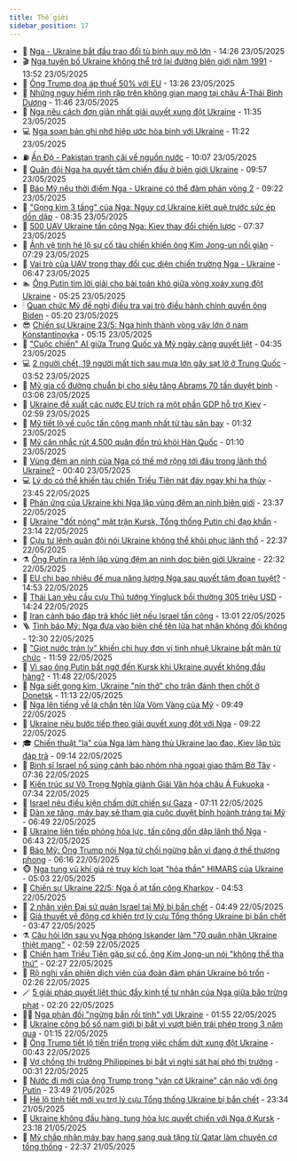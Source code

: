 ```yaml
---
title: Thế giới
sidebar_position: 17
---
```


<!-- dantri-the-gioi:START -->
- 🌋 [Nga - Ukraine bắt đầu trao đổi tù binh quy mô lớn](https://dantri.com.vn/the-gioi/nga-ukraine-bat-dau-trao-doi-tu-binh-quy-mo-lon-20250523212327147.htm) - 14:26 23/05/2025
- 🎬 [Nga tuyên bố Ukraine không thể trở lại đường biên giới năm 1991](https://dantri.com.vn/the-gioi/nga-tuyen-bo-ukraine-khong-the-tro-lai-duong-bien-gioi-nam-1991-20250523193853804.htm) - 13:52 23/05/2025
- 🧰 [Ông Trump dọa áp thuế 50% với EU](https://dantri.com.vn/the-gioi/ong-trump-doa-ap-thue-50-voi-eu-20250523195301021.htm) - 13:26 23/05/2025
- 🌋 [Những nguy hiểm rình rập trên không gian mạng tại châu Á-Thái Bình Dương](https://dantri.com.vn/the-gioi/nhung-nguy-hiem-rinh-rap-tren-khong-gian-mang-tai-chau-a-thai-binh-duong-20250523183835795.htm) - 11:46 23/05/2025
- 🗽 [Nga nêu cách đơn giản nhất giải quyết xung đột Ukraine](https://dantri.com.vn/the-gioi/nga-neu-cach-don-gian-nhat-giai-quyet-xung-dot-ukraine-20250523182447541.htm) - 11:35 23/05/2025
- 💻 [Nga soạn bản ghi nhớ hiệp ước hòa bình với Ukraine](https://dantri.com.vn/the-gioi/nga-soan-ban-ghi-nho-hiep-uoc-hoa-binh-voi-ukraine-20250523175528447.htm) - 11:22 23/05/2025
- ⛽️ [Ấn Độ - Pakistan tranh cãi về nguồn nước](https://dantri.com.vn/the-gioi/an-do-pakistan-tranh-cai-ve-nguon-nuoc-20250523125637589.htm) - 10:07 23/05/2025
- 🤩 [Quân đội Nga hạ quyết tâm chiến đấu ở biên giới Ukraine](https://dantri.com.vn/the-gioi/quan-doi-nga-ha-quyet-tam-chien-dau-o-bien-gioi-ukraine-20250523141409152.htm) - 09:57 23/05/2025
- 🧐 [Báo Mỹ nêu thời điểm Nga - Ukraine có thể đàm phán vòng 2](https://dantri.com.vn/the-gioi/bao-my-neu-thoi-diem-nga-ukraine-co-the-dam-phan-vong-2-20250523161903987.htm) - 09:22 23/05/2025
- 🎊 [&quot;Gọng kìm 3 tầng&quot; của Nga: Nguy cơ Ukraine kiệt quệ trước sức ép dồn dập](https://dantri.com.vn/the-gioi/gong-kim-3-tang-cua-nga-nguy-co-ukraine-kiet-que-truoc-suc-ep-don-dap-20250523145321385.htm) - 08:35 23/05/2025
- 📝 [500 UAV Ukraine tấn công Nga: Kiev thay đổi chiến lược](https://dantri.com.vn/the-gioi/500-uav-ukraine-tan-cong-nga-kiev-thay-doi-chien-luoc-20250523135732137.htm) - 07:37 23/05/2025
- 🤡 [Ảnh vệ tinh hé lộ sự cố tàu chiến khiến ông Kim Jong-un nổi giận](https://dantri.com.vn/the-gioi/anh-ve-tinh-he-lo-su-co-tau-chien-khien-ong-kim-jong-un-noi-gian-20250523124229066.htm) - 07:29 23/05/2025
- 🥷 [Vai trò của UAV trong thay đổi cục diện chiến trường Nga - Ukraine](https://dantri.com.vn/the-gioi/vai-tro-cua-uav-trong-thay-doi-cuc-dien-chien-truong-nga-ukraine-20250522160033478.htm) - 06:47 23/05/2025
- 🏊 [Ông Putin tìm lời giải cho bài toán khó giữa vòng xoáy xung đột Ukraine](https://dantri.com.vn/the-gioi/ong-putin-tim-loi-giai-cho-bai-toan-kho-giua-vong-xoay-xung-dot-ukraine-20250523114803850.htm) - 05:25 23/05/2025
- 🕯 [Quan chức Mỹ đề nghị điều tra vai trò điều hành chính quyền ông Biden](https://dantri.com.vn/the-gioi/quan-chuc-my-de-nghi-dieu-tra-vai-tro-dieu-hanh-chinh-quyen-ong-biden-20250523120321250.htm) - 05:20 23/05/2025
- 😎 [Chiến sự Ukraine 23/5: Nga hình thành vòng vây lớn ở nam Konstantinovka](https://dantri.com.vn/the-gioi/chien-su-ukraine-235-nga-hinh-thanh-vong-vay-lon-o-nam-konstantinovka-20250523115348080.htm) - 05:15 23/05/2025
- 🌈 [&quot;Cuộc chiến&quot; AI giữa Trung Quốc và Mỹ ngày càng quyết liệt](https://dantri.com.vn/the-gioi/cuoc-chien-ai-giua-trung-quoc-va-my-ngay-cang-quyet-liet-20250523111013183.htm) - 04:35 23/05/2025
- 💻 [2 người chết, 19 người mất tích sau mưa lớn gây sạt lở ở Trung Quốc](https://dantri.com.vn/the-gioi/2-nguoi-chet-19-nguoi-mat-tich-sau-mua-lon-gay-sat-lo-o-trung-quoc-20250523105128573.htm) - 03:52 23/05/2025
- 🤖 [Mỹ gia cố đường chuẩn bị cho siêu tăng Abrams 70 tấn duyệt binh](https://dantri.com.vn/the-gioi/my-gia-co-duong-chuan-bi-cho-sieu-tang-abrams-70-tan-duyet-binh-20250523093430032.htm) - 03:06 23/05/2025
- 🦏 [Ukraine đề xuất các nước EU trích ra một phần GDP hỗ trợ Kiev](https://dantri.com.vn/the-gioi/ukraine-de-xuat-cac-nuoc-eu-trich-ra-mot-phan-gdp-ho-tro-kiev-20250523092807378.htm) - 02:59 23/05/2025
- 🌁 [Mỹ tiết lộ về cuộc tấn công mạnh nhất từ tàu sân bay](https://dantri.com.vn/the-gioi/my-tiet-lo-ve-cuoc-tan-cong-manh-nhat-tu-tau-san-bay-20250523082012865.htm) - 01:32 23/05/2025
- 🐘 [Mỹ cân nhắc rút 4.500 quân đồn trú khỏi Hàn Quốc](https://dantri.com.vn/the-gioi/my-can-nhac-rut-4500-quan-don-tru-khoi-han-quoc-20250523075815474.htm) - 01:10 23/05/2025
- 🥷 [Vùng đệm an ninh của Nga có thể mở rộng tới đâu trong lãnh thổ Ukraine?](https://dantri.com.vn/the-gioi/vung-dem-an-ninh-cua-nga-co-the-mo-rong-toi-dau-trong-lanh-tho-ukraine-20250523072324889.htm) - 00:40 23/05/2025
- 💻 [Lý do có thể khiến tàu chiến Triều Tiên nát đáy ngay khi hạ thủy](https://dantri.com.vn/the-gioi/ly-do-co-the-khien-tau-chien-trieu-tien-nat-day-ngay-khi-ha-thuy-20250523062911759.htm) - 23:45 22/05/2025
- 🎡 [Phản ứng của Ukraine khi Nga lập vùng đệm an ninh biên giới](https://dantri.com.vn/the-gioi/phan-ung-cua-ukraine-khi-nga-lap-vung-dem-an-ninh-bien-gioi-20250523063337414.htm) - 23:37 22/05/2025
- 🧰 [Ukraine &quot;đốt nóng&quot; mặt trận Kursk, Tổng thống Putin chỉ đạo khẩn](https://dantri.com.vn/the-gioi/ukraine-dot-nong-mat-tran-kursk-tong-thong-putin-chi-dao-khan-20250523055009473.htm) - 23:14 22/05/2025
- 🥸 [Cựu tư lệnh quân đội nói Ukraine không thể khôi phục lãnh thổ](https://dantri.com.vn/the-gioi/cuu-tu-lenh-quan-doi-noi-ukraine-khong-the-khoi-phuc-lanh-tho-20250523051743885.htm) - 22:37 22/05/2025
- ⚗️ [Ông Putin ra lệnh lập vùng đệm an ninh dọc biên giới Ukraine](https://dantri.com.vn/the-gioi/ong-putin-ra-lenh-lap-vung-dem-an-ninh-doc-bien-gioi-ukraine-20250523044301467.htm) - 22:32 22/05/2025
- 🌮 [EU chi bao nhiêu để mua năng lượng Nga sau quyết tâm đoạn tuyệt?](https://dantri.com.vn/the-gioi/eu-chi-bao-nhieu-de-mua-nang-luong-nga-sau-quyet-tam-doan-tuyet-20250522214713811.htm) - 14:53 22/05/2025
- 🎃 [Thái Lan yêu cầu cựu Thủ tướng Yingluck bồi thường 305 triệu USD](https://dantri.com.vn/the-gioi/thai-lan-yeu-cau-cuu-thu-tuong-yingluck-boi-thuong-305-trieu-usd-20250522211800545.htm) - 14:24 22/05/2025
- 💫 [Iran cảnh báo đáp trả khốc liệt nếu Israel tấn công](https://dantri.com.vn/the-gioi/iran-canh-bao-dap-tra-khoc-liet-neu-israel-tan-cong-20250522195716053.htm) - 13:01 22/05/2025
- 🪜 [Tình báo Mỹ: Nga đưa vào biên chế tên lửa hạt nhân không đối không](https://dantri.com.vn/the-gioi/tinh-bao-my-nga-dua-vao-bien-che-ten-lua-hat-nhan-khong-doi-khong-20250522182249938.htm) - 12:30 22/05/2025
- 🌋 [&quot;Giọt nước tràn ly&quot; khiến chỉ huy đơn vị tinh nhuệ Ukraine bất mãn từ chức](https://dantri.com.vn/the-gioi/giot-nuoc-tran-ly-khien-chi-huy-don-vi-tinh-nhue-ukraine-bat-man-tu-chuc-20250522172253590.htm) - 11:59 22/05/2025
- 🦏 [Vì sao ông Putin bất ngờ đến Kursk khi Ukraine quyết không đầu hàng?](https://dantri.com.vn/the-gioi/vi-sao-ong-putin-bat-ngo-den-kursk-khi-ukraine-quyet-khong-dau-hang-20250522171720232.htm) - 11:48 22/05/2025
- 👀 [Nga siết gọng kìm, Ukraine &quot;nín thở&quot; cho trận đánh then chốt ở Donetsk](https://dantri.com.vn/the-gioi/nga-siet-gong-kim-ukraine-nin-tho-cho-tran-danh-then-chot-o-donetsk-20250522165101408.htm) - 11:13 22/05/2025
- 🧰 [Nga lên tiếng về lá chắn tên lửa Vòm Vàng của Mỹ](https://dantri.com.vn/the-gioi/nga-len-tieng-ve-la-chan-ten-lua-vom-vang-cua-my-20250521194957464.htm) - 09:49 22/05/2025
- 🚀 [Ukraine nêu bước tiếp theo giải quyết xung đột với Nga](https://dantri.com.vn/the-gioi/ukraine-neu-buoc-tiep-theo-giai-quyet-xung-dot-voi-nga-20250522154416628.htm) - 09:22 22/05/2025
- 🎓 [Chiến thuật &quot;lạ&quot; của Nga làm hàng thủ Ukraine lao đao, Kiev lập tức đáp trả](https://dantri.com.vn/the-gioi/chien-thuat-la-cua-nga-lam-hang-thu-ukraine-lao-dao-kiev-lap-tuc-dap-tra-20250522155420312.htm) - 09:14 22/05/2025
- 🥸 [Binh sĩ Israel nổ súng cảnh báo nhóm nhà ngoại giao thăm Bờ Tây](https://dantri.com.vn/the-gioi/binh-si-israel-no-sung-canh-bao-nhom-nha-ngoai-giao-tham-bo-tay-20250522141236393.htm) - 07:36 22/05/2025
- 🦅 [Kiến trúc sư Võ Trọng Nghĩa giành Giải Văn hóa châu Á Fukuoka](https://dantri.com.vn/the-gioi/kien-truc-su-vo-trong-nghia-gianh-giai-van-hoa-chau-a-fukuoka-20250522141342061.htm) - 07:34 22/05/2025
- 🤭 [Israel nêu điều kiện chấm dứt chiến sự Gaza](https://dantri.com.vn/the-gioi/israel-neu-dieu-kien-cham-dut-chien-su-gaza-20250522140357445.htm) - 07:11 22/05/2025
- 🤖 [Dàn xe tăng, máy bay sẽ tham gia cuộc duyệt binh hoành tráng tại Mỹ](https://dantri.com.vn/the-gioi/dan-xe-tang-may-bay-se-tham-gia-cuoc-duyet-binh-hoanh-trang-tai-my-20250522105027756.htm) - 06:49 22/05/2025
- 🐲 [Ukraine liên tiếp phóng hỏa lực, tấn công dồn dập lãnh thổ Nga](https://dantri.com.vn/the-gioi/ukraine-lien-tiep-phong-hoa-luc-tan-cong-don-dap-lanh-tho-nga-20250522133618101.htm) - 06:43 22/05/2025
- 🫣 [Báo Mỹ: Ông Trump nói Nga từ chối ngừng bắn vì đang ở thế thượng phong](https://dantri.com.vn/the-gioi/bao-my-ong-trump-noi-nga-tu-choi-ngung-ban-vi-dang-o-the-thuong-phong-20250522131211678.htm) - 06:16 22/05/2025
- 🐵 [Nga tung vũ khí giá rẻ truy kích loạt &quot;hỏa thần&quot; HIMARS của Ukraine](https://dantri.com.vn/the-gioi/nga-tung-vu-khi-gia-re-truy-kich-loat-hoa-than-himars-cua-ukraine-20250522115336447.htm) - 05:03 22/05/2025
- 🫶 [Chiến sự Ukraine 22/5: Nga ồ ạt tấn công Kharkov](https://dantri.com.vn/the-gioi/chien-su-ukraine-225-nga-o-at-tan-cong-kharkov-20250522112740789.htm) - 04:53 22/05/2025
- 💃 [2 nhân viên Đại sứ quán Israel tại Mỹ bị bắn chết](https://dantri.com.vn/the-gioi/2-nhan-vien-dai-su-quan-israel-tai-my-bi-ban-chet-20250522114420526.htm) - 04:49 22/05/2025
- 💫 [Giả thuyết về động cơ khiến trợ lý cựu Tổng thống Ukraine bị bắn chết](https://dantri.com.vn/the-gioi/gia-thuyet-ve-dong-co-khien-tro-ly-cuu-tong-thong-ukraine-bi-ban-chet-20250522102359135.htm) - 03:47 22/05/2025
- ⚗️ [Câu hỏi lớn sau vụ Nga phóng Iskander làm &quot;70 quân nhân Ukraine thiệt mạng&quot;](https://dantri.com.vn/the-gioi/cau-hoi-lon-sau-vu-nga-phong-iskander-lam-70-quan-nhan-ukraine-thiet-mang-20250522093655770.htm) - 02:59 22/05/2025
- 🥷 [Chiến hạm Triều Tiên gặp sự cố, ông Kim Jong-un nói &quot;không thể tha thứ&quot;](https://dantri.com.vn/the-gioi/chien-ham-trieu-tien-gap-su-co-ong-kim-jong-un-noi-khong-the-tha-thu-20250522092059759.htm) - 02:27 22/05/2025
- 🥸 [Rộ nghi vấn phiên dịch viên của đoàn đàm phán Ukraine bỏ trốn](https://dantri.com.vn/the-gioi/ro-nghi-van-phien-dich-vien-cua-doan-dam-phan-ukraine-bo-tron-20250522092539240.htm) - 02:26 22/05/2025
- 🪄 [5 giải pháp quyết liệt thúc đẩy kinh tế tư nhân của Nga giữa bão trừng phạt](https://dantri.com.vn/the-gioi/5-giai-phap-quyet-liet-thuc-day-kinh-te-tu-nhan-cua-nga-giua-bao-trung-phat-20250522091506280.htm) - 02:20 22/05/2025
- 🧑‍💻 [Nga phản đối &quot;ngừng bắn rồi tính&quot; với Ukraine](https://dantri.com.vn/the-gioi/nga-phan-doi-ngung-ban-roi-tinh-voi-ukraine-20250522084902171.htm) - 01:55 22/05/2025
- 🤭 [Ukraine công bố số nam giới bị bắt vì vượt biên trái phép trong 3 năm qua](https://dantri.com.vn/the-gioi/ukraine-cong-bo-so-nam-gioi-bi-bat-vi-vuot-bien-trai-phep-trong-3-nam-qua-20250522080908565.htm) - 01:15 22/05/2025
- 🗽 [Ông Trump tiết lộ tiến triển trong việc chấm dứt xung đột Ukraine](https://dantri.com.vn/the-gioi/ong-trump-tiet-lo-tien-trien-trong-viec-cham-dut-xung-dot-ukraine-20250522065505836.htm) - 00:43 22/05/2025
- 🤖 [Vợ chồng thị trưởng Philippines bị bắt vì nghi sát hại phó thị trưởng](https://dantri.com.vn/the-gioi/vo-chong-thi-truong-philippines-bi-bat-vi-nghi-sat-hai-pho-thi-truong-20250522072013340.htm) - 00:31 22/05/2025
- 🌈 [Nước đi mới của ông Trump trong &quot;ván cờ Ukraine&quot; cân não với ông Putin](https://dantri.com.vn/the-gioi/nuoc-di-moi-cua-ong-trump-trong-van-co-ukraine-can-nao-voi-ong-putin-20250521165516608.htm) - 23:49 21/05/2025
- 🤩 [Hé lộ tình tiết mới vụ trợ lý cựu Tổng thống Ukraine bị bắn chết](https://dantri.com.vn/the-gioi/he-lo-tinh-tiet-moi-vu-tro-ly-cuu-tong-thong-ukraine-bi-ban-chet-20250522062825549.htm) - 23:34 21/05/2025
- 🤗 [Ukraine không đầu hàng, tung hỏa lực quyết chiến với Nga ở Kursk](https://dantri.com.vn/the-gioi/ukraine-khong-dau-hang-tung-hoa-luc-quyet-chien-voi-nga-o-kursk-20250522060254605.htm) - 23:18 21/05/2025
- 🙉 [Mỹ chấp nhận máy bay hạng sang quà tặng từ Qatar làm chuyên cơ tổng thống](https://dantri.com.vn/the-gioi/my-chap-nhan-may-bay-hang-sang-qua-tang-tu-qatar-lam-chuyen-co-tong-thong-20250522053453222.htm) - 22:37 21/05/2025<!-- dantri-the-gioi:END -->
